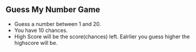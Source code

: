 ## Guess My Number Game

* Guess a number between 1 and 20.
* You have 10 chances.
* High Score will be the score(chances) left. Ealrlier you guess higher the highscore will be.